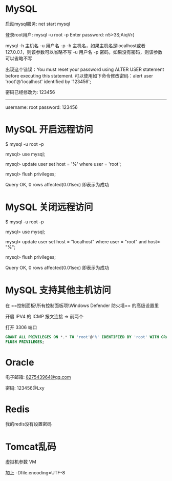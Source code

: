 # MySQL

启动mysql服务: net start mysql

登录root用户: mysql -u root -p
Enter password: n5>3S;AiqVr(

mysql -h 主机名 -u 用户名 -p
-h 主机名，如果主机名是localhost或者127.0.0.1，则该参数可以省略不写
-u 用户名
-p 密码，如果没有密码，则该参数可以省略不写

出现这个错误：You must reset your password using ALTER USER statement before executing this statement.
可以使用如下命令修改密码：alert user 'root'@'localhost' identified by '123456';

密码已经修改为: 123456

--------------------------------------------------------
username: root
password: 123456



# MySQL 开启远程访问

$ mysql -u root -p

mysql> use mysql;

mysql> update user set host = '%' where user = 'root';

mysql> flush privileges;

Query OK, 0 rows affected(0.01sec) 即表示为成功



# MySQL 关闭远程访问

$ mysql -u root -p

mysql> use mysql;

mysql> update user set host = "localhost" where user = "root" and host= "%";

mysql> flush privileges;

Query OK, 0 rows affected(0.01sec) 即表示为成功



# MySQL 支持其他主机访问

在 ==控制面板\所有控制面板项\Windows Defender 防火墙== 的高级设置里

开启 IPV4 的 ICMP 报文连接 => 前两个

打开 3306 端口

```sql
GRANT ALL PRIVILEGES ON *.* TO 'root'@'%' IDENTIFIED BY 'root' WITH GRANT OPTION;
FLUSH PRIVILEGES;
```



# **Oracle**

电子邮箱: 827543964@qq.com

密码: 123456@Lxy





# Redis

我的redis没有设置密码





# Tomcat乱码

虚拟机参数 VM

加上 -Dfile.encoding=UTF-8